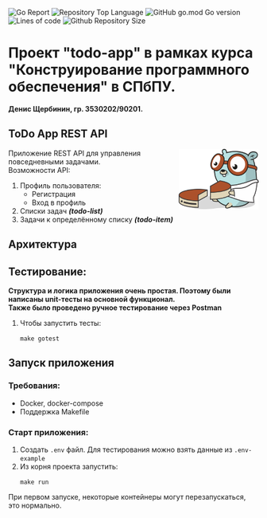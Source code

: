 ![Go Report](https://goreportcard.com/badge/github.com/denis-shcherbinin/spbpu-software-design-project)
![Repository Top Language](https://img.shields.io/github/languages/top/denis-shcherbinin/spbpu-software-design-project)
![GitHub go.mod Go version](https://img.shields.io/github/go-mod/go-version/denis-shcherbinin/spbpu-software-design-project)
![Lines of code](https://img.shields.io/tokei/lines/github/denis-shcherbinin/spbpu-software-design-project)
![Github Repository Size](https://img.shields.io/github/repo-size/evt/rest-api-example)

# Проект "todo-app" в рамках курса "Конструирование программного обеспечения" в СПбПУ.  

**Денис Щербинин, гр. 3530202/90201.**  

## ToDo App REST API  

<img align="right" width="32%" src="./images/gopher-big-slice.png" alt="">  

Приложение REST API для управления повседневными задачами.  
Возможности API:
1. Профиль пользователя:
    - Регистрация
    - Вход в профиль
2. Списки задач ***(todo-list)***
3. Задачи к определённому списку ***(todo-item)*** 

## Архитектура


## Тестирование:
**Структура и логика приложения очень простая. Поэтому были написаны unit-тесты на основной функционал.**  
**Также было проведено ручное тестирование через Postman**
1. Чтобы запустить тесты:
    ```
    make gotest
    ```

## Запуск приложения 

### Требования:
* Docker, docker-compose
* Поддержка Makefile

### Старт приложения: 
1. Создать `.env` файл. Для тестирования можно взять данные из `.env-example`
2. Из корня проекта запустить: 
    ```
    make run
    ```
При первом запуске, некоторые контейнеры могут перезапускаться, это нормально.
